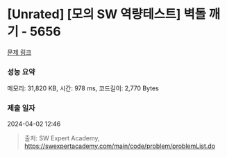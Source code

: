 # [Unrated] [모의 SW 역량테스트] 벽돌 깨기 - 5656 

[문제 링크](https://swexpertacademy.com/main/code/problem/problemDetail.do?contestProbId=AWXRQm6qfL0DFAUo) 

### 성능 요약

메모리: 31,820 KB, 시간: 978 ms, 코드길이: 2,770 Bytes

### 제출 일자

2024-04-02 12:46



> 출처: SW Expert Academy, https://swexpertacademy.com/main/code/problem/problemList.do